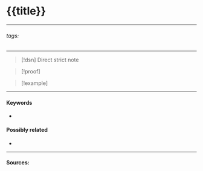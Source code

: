 # {{title}}
***
###### tags: #
***
>[!dsn] Direct strict note
>

>[!proof]
>

>[!example] 
>
***
#### Keywords
- 
#### Possibly related
- 
***
#### Sources: